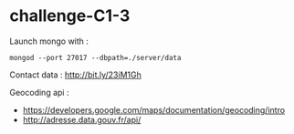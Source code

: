 # challenge-C1-3

Launch mongo with :
```
mongod --port 27017 --dbpath=./server/data
```
Contact data : http://bit.ly/23iM1Gh

Geocoding api :
- https://developers.google.com/maps/documentation/geocoding/intro
- http://adresse.data.gouv.fr/api/
